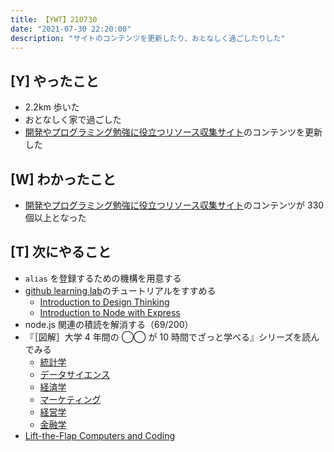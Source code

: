 ```yaml
---
title: 【YWT】210730
date: "2021-07-30 22:20:00"
description: "サイトのコンテンツを更新したり、おとなしく過ごしたりした"
---
```


## [Y] やったこと

- 2.2km 歩いた
- おとなしく家で過ごした
- [開発やプログラミング勉強に役立つリソース収集サイト](https://rod.expfrom.me/)のコンテンツを更新した

## [W] わかったこと

- [開発やプログラミング勉強に役立つリソース収集サイト](https://rod.expfrom.me/)のコンテンツが 330 個以上となった

## [T] 次にやること

- `alias` を登録するための機構を用意する
- [github learning lab](https://lab.github.com/githubtraining)のチュートリアルをすすめる
  - [Introduction to Design Thinking](https://lab.github.com/githubtraining/introduction-to-design-thinking)
  - [Introduction to Node with Express](https://lab.github.com/everydeveloper/introduction-to-node-with-express)
- node.js 関連の積読を解消する（69/200）
- 『［図解］大学 4 年間の ◯◯ が 10 時間でざっと学べる』シリーズを読んでみる
  - [統計学](https://www.amazon.co.jp/dp/B07PXB4NN9)
  - [データサイエンス](https://www.amazon.co.jp/dp/B07XNW3TQM)
  - [経済学](https://www.amazon.co.jp/dp/B01KNLFHH6)
  - [マーケティング](https://www.amazon.co.jp/dp/B07BNC2SV3)
  - [経営学](https://www.amazon.co.jp/dp/B071SKDF3L)
  - [金融学](https://www.amazon.co.jp/dp/B07BB6Z7FW)
- [Lift-the-Flap Computers and Coding](https://www.amazon.co.jp/dp/1409591514)

<!-- https://twitter.com/camomile_cafe/status/1421104841623957509?s=20 -->
